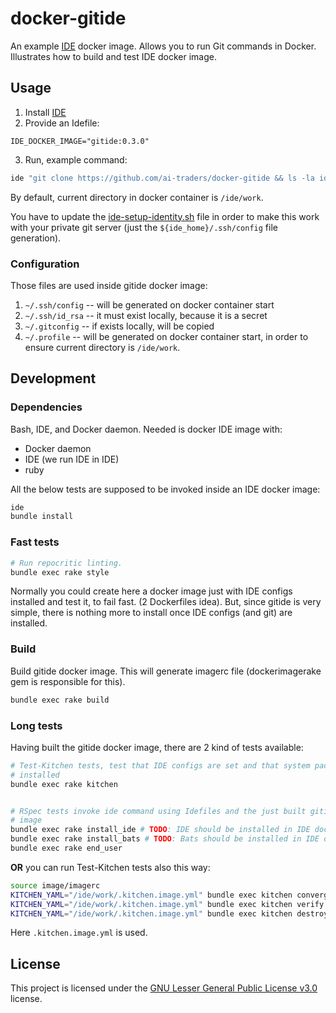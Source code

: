 # docker-gitide

An example [IDE](https://github.com/ai-traders/ide) docker image. Allows
 you to run Git commands in Docker. Illustrates how to build and test
 IDE docker image.

## Usage
1. Install [IDE](https://github.com/ai-traders/ide)
2. Provide an Idefile:
```
IDE_DOCKER_IMAGE="gitide:0.3.0"
```
3. Run, example command:
```bash
ide "git clone https://github.com/ai-traders/docker-gitide && ls -la ide && pwd"
```



By default, current directory in docker container is `/ide/work`.

You have to update the [ide-setup-identity.sh](image/etc_ide.d/scripts/20-ide-setup-identity.sh)
 file in order to make this work with your private git server (just the
 `${ide_home}/.ssh/config` file generation).

### Configuration
Those files are used inside gitide docker image:

1. `~/.ssh/config` -- will be generated on docker container start
2. `~/.ssh/id_rsa` -- it must exist locally, because it is a secret
2. `~/.gitconfig` -- if exists locally, will be copied
3. `~/.profile` -- will be generated on docker container start, in
   order to ensure current directory is `/ide/work`.

## Development

### Dependencies
Bash, IDE, and Docker daemon. Needed is docker IDE image with:
  * Docker daemon
  * IDE (we run IDE in IDE)
  * ruby

All the below tests are supposed to be invoked inside an IDE docker image:
```bash
ide
bundle install
```

### Fast tests
```bash
# Run repocritic linting.
bundle exec rake style
```

Normally you could create here a docker image just with IDE configs installed and
 test it, to fail fast. (2 Dockerfiles idea). But, since gitide is very simple, there is nothing more
 to install once IDE configs (and git) are installed.

### Build
Build gitide docker image. This will generate imagerc file
(dockerimagerake gem is responsible for this).

```bash
bundle exec rake build
```

### Long tests
Having built the gitide docker image, there are 2 kind of tests available:

```bash
# Test-Kitchen tests, test that IDE configs are set and that system packages are
# installed
bundle exec rake kitchen


# RSpec tests invoke ide command using Idefiles and the just built gitide docker
# image
bundle exec rake install_ide # TODO: IDE should be installed in IDE docker image
bundle exec rake install_bats # TODO: Bats should be installed in IDE docker image
bundle exec rake end_user
```

**OR** you can run Test-Kitchen tests also this way:
```bash
source image/imagerc
KITCHEN_YAML="/ide/work/.kitchen.image.yml" bundle exec kitchen converge default
KITCHEN_YAML="/ide/work/.kitchen.image.yml" bundle exec kitchen verify default
KITCHEN_YAML="/ide/work/.kitchen.image.yml" bundle exec kitchen destroy default
```

Here `.kitchen.image.yml` is used.

## License

This project is licensed under the [GNU Lesser General Public License v3.0](http://choosealicense.com/licenses/lgpl-3.0/) license.
